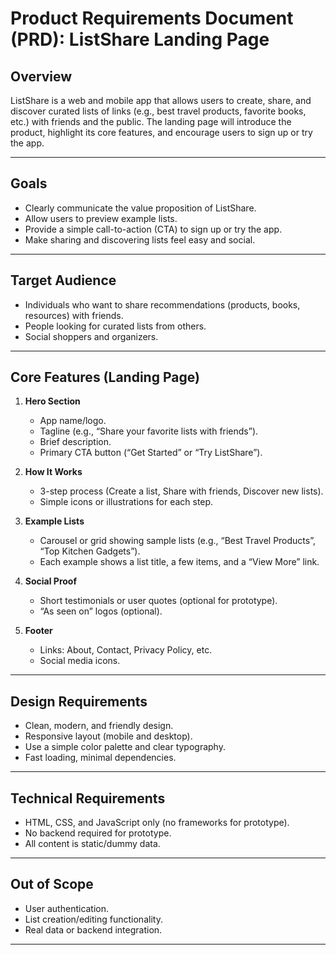 # Product Requirements Document (PRD): ListShare Landing Page

## Overview
ListShare is a web and mobile app that allows users to create, share, and discover curated lists of links (e.g., best travel products, favorite books, etc.) with friends and the public. The landing page will introduce the product, highlight its core features, and encourage users to sign up or try the app.

---

## Goals
- Clearly communicate the value proposition of ListShare.
- Allow users to preview example lists.
- Provide a simple call-to-action (CTA) to sign up or try the app.
- Make sharing and discovering lists feel easy and social.

---

## Target Audience
- Individuals who want to share recommendations (products, books, resources) with friends.
- People looking for curated lists from others.
- Social shoppers and organizers.

---

## Core Features (Landing Page)
1. **Hero Section**
   - App name/logo.
   - Tagline (e.g., “Share your favorite lists with friends”).
   - Brief description.
   - Primary CTA button (“Get Started” or “Try ListShare”).

2. **How It Works**
   - 3-step process (Create a list, Share with friends, Discover new lists).
   - Simple icons or illustrations for each step.

3. **Example Lists**
   - Carousel or grid showing sample lists (e.g., “Best Travel Products”, “Top Kitchen Gadgets”).
   - Each example shows a list title, a few items, and a “View More” link.

4. **Social Proof**
   - Short testimonials or user quotes (optional for prototype).
   - “As seen on” logos (optional).

5. **Footer**
   - Links: About, Contact, Privacy Policy, etc.
   - Social media icons.

---

## Design Requirements
- Clean, modern, and friendly design.
- Responsive layout (mobile and desktop).
- Use a simple color palette and clear typography.
- Fast loading, minimal dependencies.

---

## Technical Requirements
- HTML, CSS, and JavaScript only (no frameworks for prototype).
- No backend required for prototype.
- All content is static/dummy data.

---

## Out of Scope
- User authentication.
- List creation/editing functionality.
- Real data or backend integration.

---
